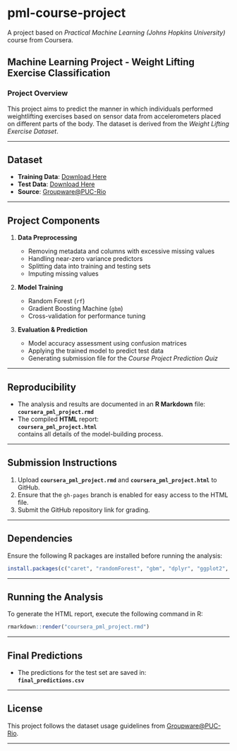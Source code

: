 # **pml-course-project**  
A project based on *Practical Machine Learning (Johns Hopkins University)* course from Coursera.

## **Machine Learning Project - Weight Lifting Exercise Classification**

### **Project Overview**  
This project aims to predict the manner in which individuals performed weightlifting exercises based on sensor data from accelerometers placed on different parts of the body. The dataset is derived from the *Weight Lifting Exercise Dataset*.

---

## **Dataset**
- **Training Data**: [Download Here](https://d396qusza40orc.cloudfront.net/predmachlearn/pml-training.csv)  
- **Test Data**: [Download Here](https://d396qusza40orc.cloudfront.net/predmachlearn/pml-testing.csv)  
- **Source**: [Groupware@PUC-Rio](http://groupware.les.inf.puc-rio.br/har)  

---

## **Project Components**
1. **Data Preprocessing**
   - Removing metadata and columns with excessive missing values  
   - Handling near-zero variance predictors  
   - Splitting data into training and testing sets  
   - Imputing missing values  

2. **Model Training**
   - Random Forest (`rf`)  
   - Gradient Boosting Machine (`gbm`)  
   - Cross-validation for performance tuning  

3. **Evaluation & Prediction**
   - Model accuracy assessment using confusion matrices  
   - Applying the trained model to predict test data  
   - Generating submission file for the *Course Project Prediction Quiz*  

---

## **Reproducibility**
- The analysis and results are documented in an **R Markdown** file:  
  **`coursera_pml_project.rmd`**  
- The compiled **HTML** report:  
  **`coursera_pml_project.html`**  
  contains all details of the model-building process.

---

## **Submission Instructions**
1. Upload **`coursera_pml_project.rmd`** and **`coursera_pml_project.html`** to GitHub.  
2. Ensure that the `gh-pages` branch is enabled for easy access to the HTML file.  
3. Submit the GitHub repository link for grading.  

---

## **Dependencies**
Ensure the following R packages are installed before running the analysis:  
```r
install.packages(c("caret", "randomForest", "gbm", "dplyr", "ggplot2", "rmarkdown"))
```

---

## **Running the Analysis**
To generate the HTML report, execute the following command in R:  
```r
rmarkdown::render("coursera_pml_project.rmd")
```

---

## **Final Predictions**
- The predictions for the test set are saved in:  
  **`final_predictions.csv`**  

---

## **License**
This project follows the dataset usage guidelines from [Groupware@PUC-Rio](http://groupware.les.inf.puc-rio.br/har).  

---
